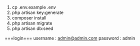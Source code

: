 1. cp .env.example .env
2. php artisan key:generate
3. composer install
4. php artisan migrate
5. php artisan db:seed

===login===
username : admin@admin.com
password : admin
